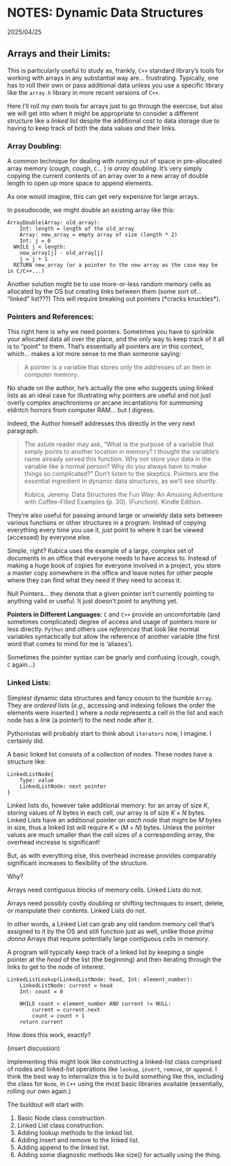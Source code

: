 # NOTES: Dynamic Data Structures

2025/04/25

## Arrays and their Limits:

This is particularly useful to study as, frankly, `C++` standard library’s tools for working with arrays in any substantial way are… frustrating. Typically, one has to roll their own or pass additional data unless you use a specific library like the `array.h` library in more recent versions of `C++`. 

Here I’ll roll my own tools for arrays just to go through the exercise, but also we will get into when it might be appropriate to consider a different structure like a *linked list* despite the additional cost to data storage due to having to keep track of both the data values *and* their links. 

### Array Doubling: 

A common technique for dealing with running out of space in pre-allocated array memory (cough, cough, `C`… ) is *array doubling*. It’s very simply copying the current contents of an array over to a new array of double length to open up more space to append elements. 

As one would imagine, this can get very expensive for large arrays. 

In pseudocode, we might double an existing array like this: 

``` pseudocode
ArrayDouble(Array: old_array): 
	Int: length = length of the old_array
	Array: new_array = empty array of size (length * 2)
	Int: j = 0
  WHILE j < length: 
  	new_array[j] - old_array[j]
  	j = j + 1
  RETURN new_array (or a pointer to the new array as the case may be in C/C++...)
```

Another solution might be to use more-or-less random memory cells as allocated by the OS but creating links between them (some sort of… “linked” list???) This will require breaking out pointers (\*cracks knuckles\*). 

### Pointers and References: 

This right here is why we need pointers. Sometimes you have to sprinkle your allocated data all over the place, and the only way to keep track of it all is to “point” to them. That’s essentially all pointers are in this context, which… makes a lot more sense to me than someone saying: 

> A pointer is a variable that stores only the addresses of an item in computer memory.

No shade on the author, he’s actually the one who suggests using linked lists as an ideal case for illustrating why pointers are useful and not just overly complex anachronisms or arcane incantations for summoning eldritch horrors from computer RAM… but I digress.

Indeed, the Author himself addresses this directly in the very next paragraph.  

> The astute reader may ask, “What is the purpose of a variable that simply points to another location in memory? I thought the variable’s name already served this function. Why not store your data in the variable like a normal person? Why do you always have to make things so complicated?” Don’t listen to the skeptics. Pointers are the essential ingredient in dynamic data structures, as we’ll see shortly.
>
> Kubica, Jeremy. Data Structures the Fun Way: An Amusing Adventure with Coffee-Filled Examples (p. 30). (Function). Kindle Edition. 

They’re also useful for passing around large or unwieldy data sets between various functions or other structures in a program. Instead of copying everything every time you use it, just point to where it can be viewed (accessed) by everyone else. 

Simple, right? Kubica uses the example of a large, complex set of documents in an office that everyone needs to have access to. Instead of making a huge book of copies for everyone involved in a project, you store a master copy somewhere in the office and leave notes for other people where they can find what they need if they need to access it. 

Null Pointers… they denote that a given pointer isn’t currently pointing to anything valid or useful. It just doesn’t point to anything yet. 

**Pointers in Different Languages:** `C` and `C++` provide an uncomfortable (and sometimes complicated) degree of access and usage of pointers more or less directly. `Python` and others use *references* that look like normal variables syntactically but allow the reference of another variable (the first word that comes to mind for me is ‘aliases’). 

Sometimes the pointer syntax can be gnarly and confusing (cough, cough, `C` again…)

### Linked Lists: 

Simplest dynamic data structures and fancy cousin to the humble `Array`. They are *ordered* lists (*e.g.,* accessing and indexing follows the order the elements were inserted.) where a *node* represents a cell in the list and each node has a *link* (a pointer!) to the next node after it. 

Pythonistas will probably start to think about `iterators` now, I imagine. I certainly did. 

A basic linked list consists of a collection of nodes. These nodes have a structure like: 

``` pseudocode
LinkedListNode{
	Type: value
	LinkedListNode: next pointer
}
```

Linked lists do, however take additional memory: for an array of size $K$, storing values of $N$ bytes in each cell, our array is of size $K \times N$ bytes. Linked Lists have an additional pointer on *each node* that might be $M$ bytes in size, thus a linked list will require $K\times(M + N)$ bytes. Unless the pointer values are much smaller than the cell sizes of a corresponding array, the overhead increase is significant!

But, as with everything else, this overhead increase provides comparably significant increases to flexibility of the structure. 

Why? 

Arrays need contiguous blocks of memory cells. Linked Lists do not. 

Arrays need possibly costly doubling or shifting techniques to insert, delete, or manipulate their contents. Linked Lists do not. 

In other words, a Linked List can grab any old random memory cell that’s assigned to it by the OS and still function just as well, unlike those *prima donna* Arrays that require potentially large contiguous cells in memory.

A program will typically keep track of a linked list by keeping a single pointer at the *head* of the list (the beginning) and then iterating through the links to get to the node of interest. 

```pseudocode
LinkedListLookup(LinkedListNode: head, Int: element_number):
	LinkedListNode: current = head
	Int: count = 0
	
	WHILE count < element_number AND current != NULL:
		current = current.next
		count = count + 1
	return current
```

How does this work, exactly? 

(insert discussion)

Implementing this might look like constructing a linked-list class comprised of nodes and linked-list operations like `lookup`, `insert`, `remove`, or `append`. I think the best way to internalize this is to build something like this, including the class for `Node`, in `C++` using the most basic libraries available (essentially, rolling our own again.)

The buildout will start with: 

1. Basic Node class construction. 
2. Linked List class construction. 
3. Adding lookup methods to the linked list. 
4. Adding insert and remove to the linked list.
5. Adding append to the linked list. 
6. Adding some diagnostic methods like size() for actually using the thing. 

